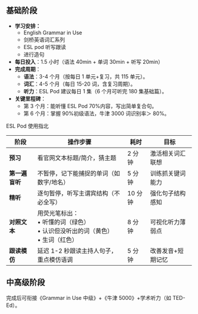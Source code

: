 ## 基础阶段

- **学习安排：**
  - English Grammar in Use
  - 剑桥英语词汇系列
  - ESL pod 听写跟读
  - 进行造句
- **每日投入**：1.5 小时（语法 40min + 单词 30min + 听写 20min）
- **完成周期**：
  - **语法**：3-4 个月（按每日 1 单元+复习，共 115 单元）。
  - **词汇**：4-5 个月（每日 15-20 词，含复习周期）。
  - **听力**：ESL Pod 建议每日 1 集（6 个月可听完 180 集基础篇）。
- **关键里程碑**：
  - 第 3 个月：能听懂 ESL Pod 70%内容，写出简单复合句。
  - 第 6 个月：掌握 90%初级语法，牛津 3000 词识别率＞ 80%。

ESL Pod 使用指北

| **阶段**    | **操作步骤**                                               | **耗时** | **目标**    |
| --------- | ------------------------------------------------------ | ------ | --------- |
| **预习**    | 看官网文本标题/简介，猜主题                                         | 2 分钟   | 激活相关词汇联想  |
| **第一遍盲听** | 不暂停，记下能捕捉的单词（如数字/地名）                                   | 5 分钟   | 训练抓关键词能力  |
| **精听**    | 逐句暂停，听写主谓宾结构（不必全写）                                     | 10 分钟  | 强化句子结构感知  |
| **对照文本**  | 用荧光笔标出： <br>• 听懂的词（绿色） <br>• 认识但没听出的词（黄色） <br>• 生词（红色） | 8 分钟   | 可视化听力薄弱点  |
| **跟读模仿**  | 延迟 1-2 秒跟读主持人句子，重点模仿语调                                 | 5 分钟   | 改善发音+短期记忆 |

## 中高级阶段

完成后可衔接《Grammar in Use 中级》+《牛津 5000》+学术听力（如 TED-Ed）。
